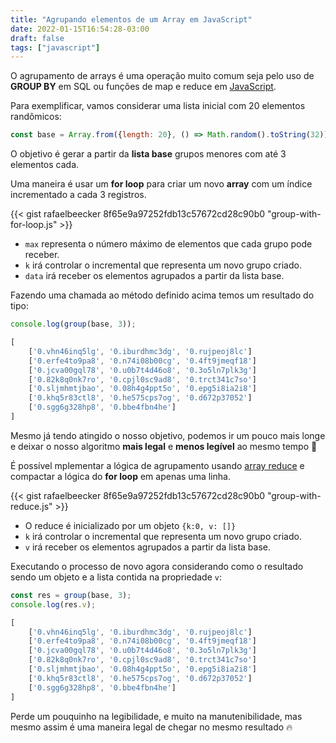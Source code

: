 ```yaml
---
title: "Agrupando elementos de um Array em JavaScript"
date: 2022-01-15T16:54:28-03:00
draft: false
tags: ["javascript"]
---
```


O agrupamento de arrays é uma operação muito comum seja pelo uso de **GROUP BY** em SQL ou funções de map e reduce em [JavaScript](https://developer.mozilla.org/en-US/docs/Web/JavaScript).

<!--more-->

Para exemplificar, vamos considerar uma lista inicial com 20 elementos randômicos:

```javascript
const base = Array.from({length: 20}, () => Math.random().toString(32));
```

O objetivo é gerar a partir da **lista base** grupos menores com até 3 elementos cada. 

Uma maneira é usar um **for loop** para criar um novo **array** com um índice incrementado a cada 3 registros.

{{< gist rafaelbeecker 8f65e9a97252fdb13c57672cd28c90b0 "group-with-for-loop.js" >}}

* `max` representa o número máximo de elementos que cada grupo pode receber.
* `k` irá controlar o incremental que representa um novo grupo criado.
* `data` irá receber os elementos agrupados a partir da lista base. 

Fazendo uma chamada ao método definido acima temos um resultado do tipo:

```javascript
console.log(group(base, 3));

[
    ['0.vhn46inq5lg', '0.iburdhmc3dg', '0.rujpeoj8lc']
    ['0.erfe4to9pa8', '0.n74i08b00cg', '0.4ft9jmeqf18']
    ['0.jcva00gql78', '0.u0b7t4d46o8', '0.3o5ln7plk3g']
    ['0.82k8q0nk7ro', '0.cpjl0sc9ad8', '0.trct341c7so']
    ['0.sljmhmtjbao', '0.08h4g4ppt5o', '0.epg5i8ia2i8']
    ['0.khq5r83ctl8', '0.he575cps7og', '0.d672p37052']
    ['0.sgg6g328hp8', '0.bbe4fbn4he']
]
``` 

Mesmo já tendo atingido o nosso objetivo, podemos ir um pouco mais longe e deixar o nosso algoritmo **mais legal** e **menos legível** ao mesmo tempo :grimacing:

É possível mplementar a lógica de agrupamento usando [array reduce](https://developer.mozilla.org/pt-BR/docs/Web/JavaScript/Reference/Global_Objects/Array/Reduce) e compactar a lógica do **for loop** em apenas uma linha.  

{{< gist rafaelbeecker 8f65e9a97252fdb13c57672cd28c90b0 "group-with-reduce.js" >}}

* O reduce é inicializado por um objeto `{k:0, v: []}`
* `k` irá controlar o incremental que representa um novo grupo criado.
* `v` irá receber os elementos agrupados a partir da lista base. 

Executando o processo de novo agora considerando como o resultado sendo um objeto e a lista contida na propriedade `v`:

```javascript
const res = group(base, 3);
console.log(res.v);

[
    ['0.vhn46inq5lg', '0.iburdhmc3dg', '0.rujpeoj8lc']
    ['0.erfe4to9pa8', '0.n74i08b00cg', '0.4ft9jmeqf18']
    ['0.jcva00gql78', '0.u0b7t4d46o8', '0.3o5ln7plk3g']
    ['0.82k8q0nk7ro', '0.cpjl0sc9ad8', '0.trct341c7so']
    ['0.sljmhmtjbao', '0.08h4g4ppt5o', '0.epg5i8ia2i8']
    ['0.khq5r83ctl8', '0.he575cps7og', '0.d672p37052']
    ['0.sgg6g328hp8', '0.bbe4fbn4he']
]
``` 

Perde um pouquinho na legibilidade, e muito na manutenibilidade, mas mesmo assim é uma maneira legal de chegar no mesmo resultado :fire: